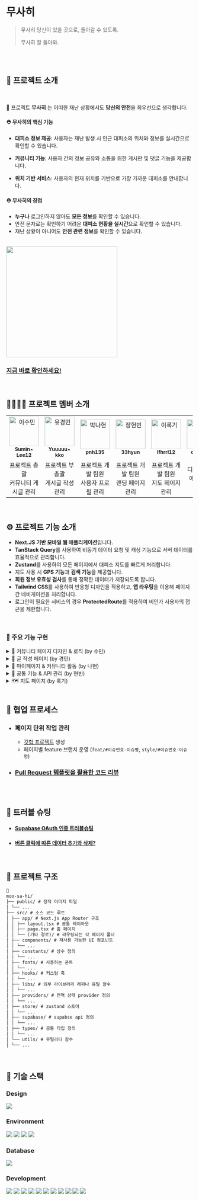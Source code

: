 <div align="center">
  <img alt="" src="" />
</div>

# 무사히

> 무사히 당신이 있을 곳으로, 돌아갈 수 있도록.
>
> 무사히 잘 돌아와.

<br>
<br>

## 💬 프로젝트 소개

<br>

🦺 프로젝트 **무사히** 는 어떠한 재난 상황에서도 **당신의 안전**을 최우선으로 생각합니다.

#### ⛑️ 무사히의 핵심 기능

- **대피소 정보 제공**: 사용자는 재난 발생 시 인근 대피소의 위치와 정보를 실시간으로 확인할 수 있습니다.

- **커뮤니티 기능**: 사용자 간의 정보 공유와 소통을 위한 게시판 및 댓글 기능을 제공합니다.

- **위치 기반 서비스**: 사용자의 현재 위치를 기반으로 가장 가까운 대피소를 안내합니다.

#### ⛑️ 무사히의 장점

- **누구나** 로그인하지 않아도 **모든 정보**를 확인할 수 있습니다.
- 안전 문자로는 확인하기 어려운 **대피소 현황을 실시간**으로 확인할 수 있습니다.
- 재난 상황이 아니어도 **안전 관련 정보**를 확인할 수 있습니다.

<br/>

<img src="https://i.imgur.com/IDXE06M.jpeg" width="300"/>

### [지금 바로 확인하세요!](https://moo-sa-hi.vercel.app/)

<br />

## 👩‍👩‍👧‍👧 프로젝트 멤버 소개

<table>
  <tbody>
    <tr>
      <td align="center">
        <a href="https://github.com/Sumin-Lee12">
        <img src="https://avatars.githubusercontent.com/u/189125496" width="80" alt="이수민"/>
        <br />
        <sub><b>Sumin-Lee12</b></sub>
        </a>
        <br />
      </td>
      <td align="center">
        <a href="https://github.com/Yuuuuu-kko">
        <img src="https://avatars.githubusercontent.com/u/192576701" width="80" alt="유경민"/>
        <br />
        <sub><b>Yuuuuu-kko</b></sub>
        </a>
        <br />
      </td>
      <td align="center">
        <a href="https://github.com/pnh135">
        <img src="https://avatars.githubusercontent.com/u/192573266" width="80" alt="박나현"/>
        <br />
        <sub><b>pnh135</b></sub>
        </a>
        <br />
      </td>
      <td align="center">
        <a href="https://github.com/33hyun">
        <img src="https://avatars.githubusercontent.com/u/192601063" width="80" alt="장현빈"/>
        <br />
        <sub><b>33hyun</b></sub>
        </a>
        <br />
      </td>
      <td align="center">
        <a href="https://github.com/dlfhrrl12">
        <img src="https://avatars.githubusercontent.com/u/166004807" width="80" alt="이록기"/>
        <br />
        <sub><b>lfhrrl12</b></sub>
        </a>
        <br />
      </td>
      <td align="center">
        <a href="mailto:jeongminyu70@gmail.com">
        <img src="https://ca.slack-edge.com/T06B9PCLY1E-U07RB1S8VQQ-274dad93bea9-512" width="80" alt="유정민"/>
        <br />
        <sub><b>designer</b></sub>
        </a>
        <br />
      </td>
    </tr>
    <tr>
      <td width="300px" align="center">
        프로젝트 총괄
        <br>커뮤니티 게시글 관리
      </td>
      <td width="300px" align="center">
        프로젝트 부총괄
        <br>게시글 작성 관리
      </td>
       <td width="300px" align="center">
        프로젝트 개발 팀원
        <br>사용자 프로필 관리
      </td>
       <td width="300px" align="center">
        프로젝트 개발 팀원
        <br>랜딩 페이지 관리
      </td>
       <td width="300px" align="center">
        프로젝트 개발 팀원
        <br>지도 페이지 관리
      </td>
       <td width="300px" align="center">
        디자인 총괄
        <br>에셋 관리, 디자인
      </td>
    </tr>
  </tbody>
</table>

<br />

## ⚙ 프로젝트 기능 소개

- **Next.JS 기반 모바일 웹 애플리케이션**입니다.
- **TanStack Query**를 사용하여 비동기 데이터 요청 및 캐싱 기능으로 서버 데이터를 효율적으로 관리합니다.
- **Zustand**를 사용하여 모든 페이지에서 대피소 지도를 빠르게 처리합니다.
- 지도 사용 시 **GPS 기능**과 **검색 기능**을 제공합니다.
- **회원 정보 유효성 검사**를 통해 정확한 데이터가 저장되도록 합니다.
- **Tailwind CSS**를 사용하여 반응형 디자인을 적용하고, **앱 라우팅**을 이용해 페이지 간 네비게이션을 처리합니다.
- 로그인이 필요한 서비스의 경우 **ProtectedRoute**를 적용하여 비인가 사용자의 접근을 제한합니다.

<br />

### 📌 주요 기능 구현

<details>
  <summary>   
    💬 커뮤니티 페이지 디자인 & 로직 (by 수민)  
  </summary>

- 일반/대피소 커뮤니티 UI 디자인

- 게시글 상세 페이지 디자인

- Supabase 데이터 fetch 및 연동

- 대피소 상세 페이지 디자인 (디자인 시안 반영)

- "유용해요" 버튼 로직 및 컴포넌트화

- 탭 네비게이션 (특정 페이지 진입 시 숨김)

- 커뮤니티 페이지 내 검색 기능 (제목 기준 필터링)

</details>

<details>
  <summary>
  📝 글 작성 페이지 (by 경민)
  </summary>

- 탭 전환 UI: "대피소 글쓰기" / "일상 글쓰기" 탭 구현

- 폼 유효성 검사: react-hook-form + zod 기반, 제목/본문 글자 수 제한 및 실시간 글자 수 카운팅

- 혼잡도 / 청결도 선택 UI: 버튼형 UI, 선택 시 강조 처리

- 대피소 자동완성 검색

  - Supabase에서 대피소 리스트 불러와 필터링

  - 검색어 입력 시 자동완성 드롭다운 노출

  - 항목 클릭 시 form에 자동 입력 (form.setValue)

  너무 긴 리스트는 max-height 제한

- 이미지 업로드 (Drag & Drop)

  - react-dropzone으로 드래그 & 클릭 업로드 지원

  - 미리보기 제공, 현재 1장 → 최대 5장 업로드로 확장 예정

  - Storage 업로드 → public URL 반환 → DB 저장 및 이미지 미리보기 처리

  - Supabase images 테이블과 연동

- 위치 기반 기능 (초기 구현)

      브라우저 geolocation API로 현재 위치 수신

      Haversine 공식을 활용한 대피소와 거리 계산 로직 설계 중

      추후 거리순 정렬 및 가까운 대피소 추천에 활용 예정

</details>

<details>
  <summary>
  👤 마이페이지 & 커뮤니티 활동 (by 나현)
  </summary>

- 유저 정보 조회: 로그인한 사용자의 정보 표시

- 커뮤니티 활동 조회: 내가 쓴 글 / 댓글 조회 가능

- 탭 네비게이션

  - 페이지 간 이동 가능

  - 특정 페이지 진입 시 탭 숨김 처리

- 댓글 기능

  - 각 게시글에 댓글 작성

  - 내가 작성한 댓글만 삭제 가능

</details>

<details>
  <summary>
  🧩 공통 기능 & API 관리 (by 현빈)
  </summary>

- 공공 API 데이터 가공 및 통합 관리

- 소셜 로그인 (OAuth) 구현

- 랜딩페이지 전체 구성 및 디자인

- 공통 Header 컴포넌트 구현

- 대피소 상세 페이지 구현 및 외부 지도 연결

- 닉네임 수정 폼

- 글 공유 기능 (페이지 외부 공유 기능 구현)

</details>

<details>
  <summary>
  🗺️ 지도 페이지 (by 록기)
  </summary>

- 민방위 대피소 마커 표시

- 공공 API를 통해 대피소 데이터 수신

- Kakao Map에 마커 렌더링

- 현재 위치 기반 기능

  - 사용자 현재 위치 탐지 및 지도 중심 설정

  - 대피소와 거리(km) 계산 후 표시

- Shelter 리스트 연동 (Drawer)

  - 하단 Drawer 형태의 리스트 구현

  - 마커 클릭 시 리스트에서 자동 스크롤 및 강조

  - 리스트 항목 클릭 시 지도 중심 이동

  - 거리순 / 이름순 정렬 가능

  - Zustand 상태 업데이트를 통한 리스트 재정렬

  - 리스트 강조 및 scrollIntoView 적용

- 검색 기능 (InputSearch)

  - 대피소 이름/주소 기반 실시간 필터링

  - 검색 결과 클릭 시 해당 위치로 이동

- 지도 UI 커스터마이징

  - Kakao Map 기본 컨트롤 위치 스타일 수정

  </details>

<br>

## 🔗 협업 프로세스

- ### 페이지 단위 작업 관리
  - [깃헙 프로젝트](https://github.com/orgs/BbiBbo8/projects/1/views/1) 생성
  - 페이지별 feature 브랜치 운영 (`feat/#이슈번호-이슈명`, `style/#이슈번호-이슈명`)
- ### [Pull Request 템플릿을 활용한 코드 리뷰](https://github.com/BbiBbo8/moo-sa-hi/pull/130)

<br><br>

## 🚀 트러블 슈팅

- #### [Supabase OAuth 인증 트러블슈팅](https://velog.io/@33hyun/Supabase-OAuth-%EC%9D%B8%EC%A6%9D-%ED%8A%B8%EB%9F%AC%EB%B8%94%EC%8A%88%ED%8C%85)
- #### [버튼 클릭에 따른 데이터 추가와 삭제?](https://velog.io/@suminlee0409/%EB%B2%84%ED%8A%BC-%ED%81%B4%EB%A6%AD-%EC%8B%9C-%EB%8D%B0%EC%9D%B4%ED%84%B0-%EC%B6%94%EA%B0%80%EC%99%80-%EC%B7%A8%EC%86%8C-%ED%81%B4%EB%A6%AD-%EC%8B%9C-%EB%8D%B0%EC%9D%B4%ED%84%B0-%EC%82%AD%EC%A0%9C-%EC%89%BD%EC%A7%80-%EB%9D%BC%EA%B3%A0-%EB%A7%90%ED%95%98%EB%8A%94-%EA%B3%BC%EA%B1%B0%EC%9D%98-%EB%82%98)

<br />

## 📁 프로젝트 구조

```markdown
📁
moo-sa-hi/
├── public/ # 정적 이미지 파일
│ └── ...
├── src/ # 소스 코드 루트
│ ├── app/ # Next.js App Router 구조
│ │ ├── layout.tsx # 공통 레이아웃
│ │ ├── page.tsx # 홈 페이지
│ │ └── (기타 경로)/ # 라우팅되는 각 페이지 폴더
│ ├── components/ # 재사용 가능한 UI 컴포넌트
│ │ └── ...
│ ├── constants/ # 상수 정의
│ │ └── ...
│ ├── fonts/ # 사용하는 폰트
│ │ └── ...
│ ├── hooks/ # 커스텀 훅
│ │ └── ...
│ ├── libs/ # 외부 라이브러리 래퍼나 유틸 함수
│ │ └── ...
│ ├── providers/ # 전역 상태 provider 정의
│ │ └── ...
│ ├── store/ # zustand 스토어
│ │ └── ...
│ ├── supabase/ # supabse api 정의
│ │ └── ...
│ ├── types/ # 공통 타입 정의
│ │ └── ...
│ └── utils/ # 유틸리티 함수
│ └── ...
```

<br />

## 🧶 기술 스택

<div align="left">

### Design

<img src="https://img.shields.io/badge/figma-%23F24E1E.svg?style=for-the-badge&logo=figma&logoColor=white"/>

### Environment

<img src="https://img.shields.io/badge/Visual_Studio_Code-007ACC?style=for-the-badge&logo=https://upload.wikimedia.org/wikipedia/commons/a/a7/Visual_Studio_Code_1.35_icon.svg&logoColor=white" />
<img src="https://img.shields.io/badge/Git-F05032?style=for-the-badge&logo=git&logoColor=white" />
<img src="https://img.shields.io/badge/GitHub-181717?style=for-the-badge&logo=github&logoColor=white" />
<img src="https://img.shields.io/badge/Vercel-000000?style=for-the-badge&logo=vercel&logoColor=white" />
<br>

### Database

<img src="https://img.shields.io/badge/Supabase-3ECF8E?style=for-the-badge&logo=supabase&logoColor=white"/>

### Development

<img src="https://img.shields.io/badge/Next-black?style=for-the-badge&logo=next.js&logoColor=white"/>
<img src="https://img.shields.io/badge/React-61DAFB?style=for-the-badge&logo=React&logoColor=black"/>
<img src="https://img.shields.io/badge/typescript-%23007ACC.svg?style=for-the-badge&logo=typescript&logoColor=white"/>
<img src="https://img.shields.io/badge/pnpm-%234a4a4a.svg?style=for-the-badge&logo=pnpm&logoColor=f69220" />
<img src="https://img.shields.io/badge/Tanstackquery-FF4154?style=for-the-badge&logo=reactquery&logoColor=white"/>
<img src="https://img.shields.io/badge/Zustand-82612C?style=for-the-badge&logo=&logoColor=white"/>      
<img src="https://img.shields.io/badge/tailwindcss-%2338B2AC.svg?style=for-the-badge&logo=tailwind-css&logoColor=white"/>
<img src="https://img.shields.io/badge/React%20Hook%20Form-%23EC5990.svg?style=for-the-badge&logo=reacthookform&logoColor=white"/>
<img src="https://img.shields.io/badge/zod-%233068b7.svg?style=for-the-badge&logo=zod&logoColor=white"/>
<img src="https://img.shields.io/badge/shadcn%2Fui-000?logo=shadcnui&logoColor=fff&style=for-the-badge"/>
<img src="https://img.shields.io/badge/axios.js-854195?style=for-the-badge&logo=axios&logoColor=5A29E4"/>

</div>
